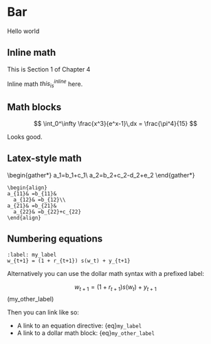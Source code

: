 # Bar

Hello world

## Inline math

This is Section 1 of Chapter 4

Inline math $this_{is}^{inline}$ here.

## Math blocks

$$
  \int_0^\infty \frac{x^3}{e^x-1}\,dx = \frac{\pi^4}{15}
$$

Looks good.

## Latex-style math

\begin{gather*}
a_1=b_1+c_1\\
a_2=b_2+c_2-d_2+e_2
\end{gather*}

```{math}
\begin{align}
a_{11}& =b_{11}&
  a_{12}& =b_{12}\\
a_{21}& =b_{21}&
  a_{22}& =b_{22}+c_{22}
\end{align}
```

## Numbering equations

```{math}
:label: my_label
w_{t+1} = (1 + r_{t+1}) s(w_t) + y_{t+1}
```

Alternatively you can use the dollar math syntax with a prefixed label:

$$
  w_{t+1} = (1 + r_{t+1}) s(w_t) + y_{t+1}
$$ (my_other_label)

Then you can link like so:

- A link to an equation directive: {eq}`my_label`
- A link to a dollar math block: {eq}`my_other_label`

